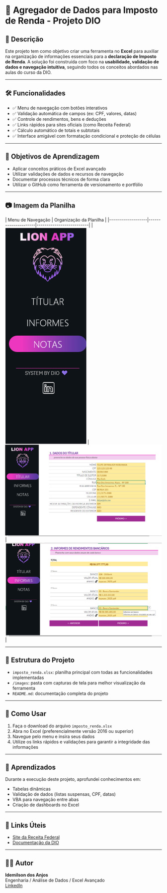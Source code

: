 # 🧾 Agregador de Dados para Imposto de Renda - Projeto DIO

## 📌 Descrição

Este projeto tem como objetivo criar uma ferramenta no **Excel** para auxiliar na organização de informações essenciais para a **declaração de Imposto de Renda**. A solução foi construída com foco na **usabilidade, validação de dados e navegação intuitiva**, seguindo todos os conceitos abordados nas aulas do curso da DIO.

---

## 🛠️ Funcionalidades

- ✅ Menu de navegação com botões interativos
- ✅ Validação automática de campos (ex: CPF, valores, datas)
- ✅ Controle de rendimentos, bens e deduções
- ✅ Links rápidos para sites oficiais (como Receita Federal)
- ✅ Cálculo automático de totais e subtotais
- ✅ Interface amigável com formatação condicional e proteção de células

---

## 🎯 Objetivos de Aprendizagem

- Aplicar conceitos práticos de Excel avançado
- Utilizar validações de dados e recursos de navegação
- Documentar processos técnicos de forma clara
- Utilizar o GitHub como ferramenta de versionamento e portfólio

---

## 📷 Imagem da Planilha

| Menu de Navegação | Organização da Planilha |
|-------------------|---------------------|--------------------------|
| ![Menu](menu-navegacao.png) | ![Planilha](planilha-dados.png) | ![Planilha](planilha-dados2.png) |

---

## 📂 Estrutura do Projeto

- `imposto_renda.xlsx`: planilha principal com todas as funcionalidades implementadas
- `/images`: pasta com capturas de tela para melhor visualização da ferramenta
- `README.md`: documentação completa do projeto

---

## 🚀 Como Usar

1. Faça o download do arquivo `imposto_renda.xlsx`
2. Abra no Excel (preferencialmente versão 2016 ou superior)
3. Navegue pelo menu e insira seus dados
4. Utilize os links rápidos e validações para garantir a integridade das informações

---

## 🧠 Aprendizados

Durante a execução deste projeto, aprofundei conhecimentos em:

- Tabelas dinâmicas
- Validação de dados (listas suspensas, CPF, datas)
- VBA para navegação entre abas
- Criação de dashboards no Excel


---

## 📎 Links Úteis

- [Site da Receita Federal](https://www.gov.br/receitafederal/)
- [Documentação da DIO](https://www.dio.me/)


---

## 👨‍💻 Autor

**Idemilson dos Anjos**  
Engenharia / Análise de Dados / Excel Avançado  
[LinkedIn](https://www.linkedin.com/in/idemilson-silva-bb56b2b7/)  
